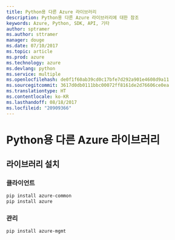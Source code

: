 ```yaml
---
title: Python용 다른 Azure 라이브러리
description: Python용 다른 Azure 라이브러리에 대한 참조
keywords: Azure, Python, SDK, API, 기타
author: sptramer
ms.author: sttramer
manager: douge
ms.date: 07/10/2017
ms.topic: article
ms.prod: azure
ms.technology: azure
ms.devlang: python
ms.service: multiple
ms.openlocfilehash: de0f1f60ab39cd0c17bfe7d292a901e4608d9a11
ms.sourcegitcommit: 3617d0db0111bbc00072ff8161de2d76606ce0ea
ms.translationtype: HT
ms.contentlocale: ko-KR
ms.lasthandoff: 08/18/2017
ms.locfileid: "20909366"
---
```

# <a name="azure-other-libraries-for-python"></a>Python용 다른 Azure 라이브러리

## <a name="install-the-libraries"></a>라이브러리 설치
### <a name="client"></a>클라이언트

```bash
pip install azure-common
pip install azure
```

### <a name="management"></a>관리

```bash
pip install azure-mgmt
```
